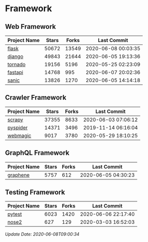 # Framework

## Web Framework

| Project Name | Stars | Forks | Last Commit |
| ------------ | ----- | ----- | ----------- |
| [flask](https://github.com/pallets/flask) | 50672 | 13549 | 2020-06-08 00:03:35 |
| [django](https://github.com/django/django) | 49843 | 21644 | 2020-06-05 19:13:36 |
| [tornado](https://github.com/tornadoweb/tornado) | 19156 | 5196 | 2020-05-25 02:23:09 |
| [fastapi](https://github.com/tiangolo/fastapi) | 14768 | 995 | 2020-06-07 20:02:36 |
| [sanic](https://github.com/huge-success/sanic) | 13826 | 1270 | 2020-06-05 14:14:18 |

## Crawler Framework

| Project Name | Stars | Forks | Last Commit |
| ------------ | ----- | ----- | ----------- |
| [scrapy](https://github.com/scrapy/scrapy) | 37355 | 8633 | 2020-06-03 07:06:12 |
| [pyspider](https://github.com/binux/pyspider) | 14371 | 3496 | 2019-11-14 06:16:04 |
| [webmagic](https://github.com/code4craft/webmagic) | 9017 | 3780 | 2020-05-29 18:10:25 |

## GraphQL Framework

| Project Name | Stars | Forks | Last Commit |
| ------------ | ----- | ----- | ----------- |
| [graphene](https://github.com/graphql-python/graphene) | 5757 | 612 | 2020-06-05 04:30:23 |

## Testing Framework

| Project Name | Stars | Forks | Last Commit |
| ------------ | ----- | ----- | ----------- |
| [pytest](https://github.com/pytest-dev/pytest) | 6023 | 1420 | 2020-06-06 22:17:40 |
| [nose2](https://github.com/nose-devs/nose2) | 627 | 129 | 2020-03-03 16:52:03 |

*Update Date: 2020-06-08T09:00:34*